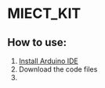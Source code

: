 # MIECT_KIT

## How to use:

1. [Install Arduino IDE](https://www.arduino.cc/en/main/software "download")
2. Download the code files
3. 
